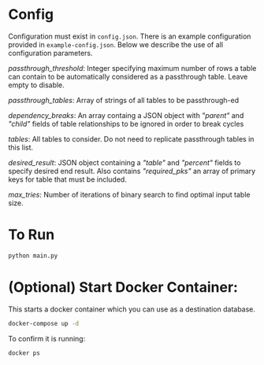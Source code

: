 # Config

Configuration must exist in `config.json`. There is an example configuration provided in `example-config.json`. Below we describe the use of all configuration parameters.

*passthrough_threshold*: Integer specifying maximum number of rows a table can contain to be automatically considered as a passthrough table. Leave empty to disable.

*passthrough_tables*: Array of strings of all tables to be passthrough-ed

*dependency_breaks*: An array containg a JSON object with *"parent"* and *"child"* fields of table relationships to be ignored in order to break cycles

*tables*: All tables to consider.  Do not need to replicate passthrough tables in this list.

*desired_result*: JSON object containing a *"table"* and *"percent"* fields to specify desired end result.  Also contains *"required_pks"* an array of primary keys for table that must be included.

*max_tries*: Number of iterations of binary search to find optimal input table size.

# To Run
```bash
python main.py
```

# (Optional) Start Docker Container:

This starts a docker container which you can use as a destination database.

```bash
docker-compose up -d
```

To confirm it is running:
```bash
docker ps
```
